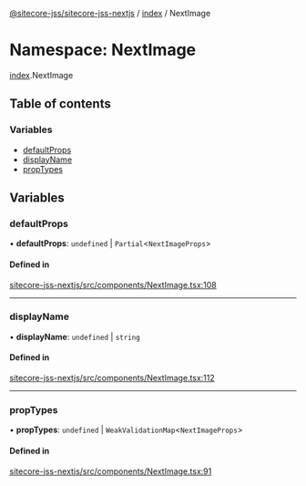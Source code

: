 [@sitecore-jss/sitecore-jss-nextjs](../README.md) / [index](index.md) / NextImage

# Namespace: NextImage

[index](index.md).NextImage

## Table of contents

### Variables

- [defaultProps](index.NextImage.md#defaultprops)
- [displayName](index.NextImage.md#displayname)
- [propTypes](index.NextImage.md#proptypes)

## Variables

### defaultProps

• **defaultProps**: `undefined` \| `Partial`\<`NextImageProps`\>

#### Defined in

[sitecore-jss-nextjs/src/components/NextImage.tsx:108](https://github.com/Sitecore/jss/blob/30d214f25/packages/sitecore-jss-nextjs/src/components/NextImage.tsx#L108)

___

### displayName

• **displayName**: `undefined` \| `string`

#### Defined in

[sitecore-jss-nextjs/src/components/NextImage.tsx:112](https://github.com/Sitecore/jss/blob/30d214f25/packages/sitecore-jss-nextjs/src/components/NextImage.tsx#L112)

___

### propTypes

• **propTypes**: `undefined` \| `WeakValidationMap`\<`NextImageProps`\>

#### Defined in

[sitecore-jss-nextjs/src/components/NextImage.tsx:91](https://github.com/Sitecore/jss/blob/30d214f25/packages/sitecore-jss-nextjs/src/components/NextImage.tsx#L91)
